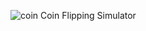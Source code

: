 ![coin](https://github.com/user-attachments/assets/72db5fa9-fc73-4fe5-9e85-ec70cee30ec1)
Coin Flipping Simulator
